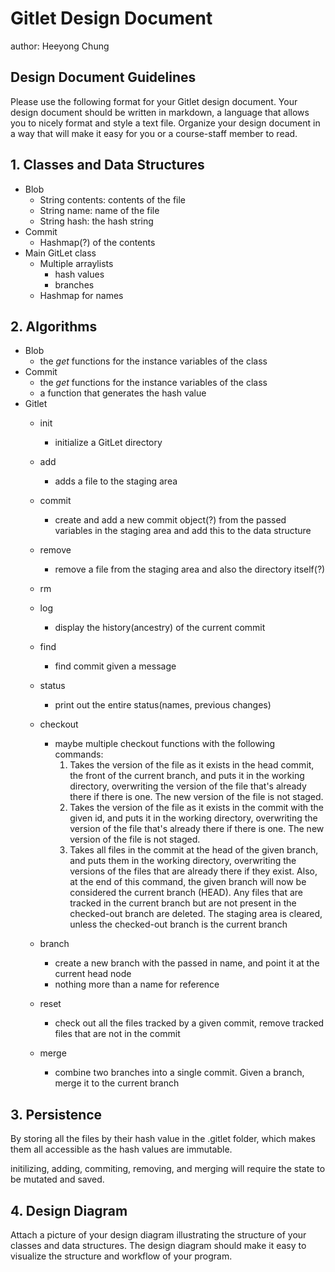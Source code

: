 # Gitlet Design Document
author: Heeyong Chung

## Design Document Guidelines

Please use the following format for your Gitlet design document. Your design
document should be written in markdown, a language that allows you to nicely 
format and style a text file. Organize your design document in a way that 
will make it easy for you or a course-staff member to read.  

## 1. Classes and Data Structures

* Blob
   * String contents: contents of the file 
   * String name: name of the file 
   * String hash: the hash string
* Commit
  * Hashmap(?) of the contents
* Main GitLet class
  * Multiple arraylists
    * hash values
    * branches
  * Hashmap for names
  


## 2. Algorithms

* Blob
  * the _get_ functions for the instance variables of the class
* Commit
  * the _get_ functions for the instance variables of the class
  * a function that generates the hash value
* Gitlet
  * init
    * initialize a GitLet directory
  * add
    * adds a file to the staging area
  * commit
    * create and add a new commit object(?) from the passed variables in the staging area
and add this to the data structure
  * remove
    * remove a file from the staging area and also the directory itself(?)
  * rm
  * log
    * display the history(ancestry) of the current commit
  * find
    * find commit given a message
  * status
    * print out the entire status(names, previous changes)
  * checkout
    * maybe multiple checkout functions with the following commands:
      1. Takes the version of the file as it exists in the head commit, 
      the front of the current branch, and puts it in the working directory, 
      overwriting the version of the file that's already there if there is one. 
      The new version of the file is not staged.
      2. Takes the version of the file as it exists in the commit with the 
      given id, and puts it in the working directory, overwriting the 
      version of the file that's already there if there is one. The new version 
      of the file is not staged.
      3. Takes all files in the commit at the head of the given branch, 
      and puts them in the working directory, overwriting the versions of 
      the files that are already there if they exist. Also, at the end of 
      this command, the given branch will now be considered the current 
      branch (HEAD). Any files that are tracked in the current branch but are not present in the checked-out branch are deleted. The staging area is cleared, unless the checked-out branch is the current branch
    
  * branch
    * create a new branch with the passed in name, and point it at the current head node
    * nothing more than a name for reference
  * reset
    * check out all the files tracked by a given commit, remove tracked files
    that are not in the commit
  * merge
    * combine two branches into a single commit. Given a branch, merge it to the current branch

## 3. Persistence

By storing all the files by their hash value in the .gitlet folder, 
which makes them all accessible as the hash values are immutable.

initilizing, adding, commiting, removing, and merging will require the state to be 
mutated and saved.

## 4. Design Diagram

Attach a picture of your design diagram illustrating the structure of your
classes and data structures. The design diagram should make it easy to 
visualize the structure and workflow of your program.

